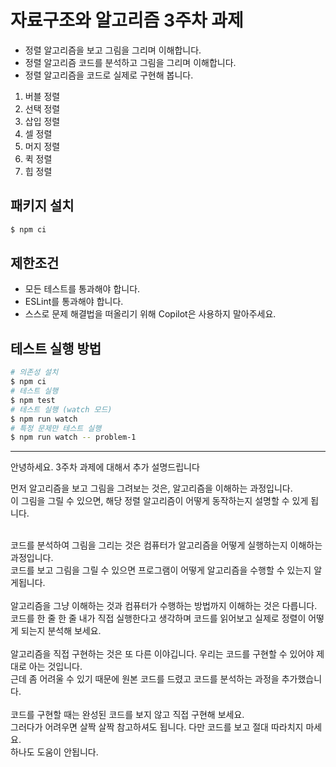 # 자료구조와 알고리즘 3주차 과제

- 정렬 알고리즘을 보고 그림을 그리며 이해합니다.
- 정렬 알고리즘 코드를 분석하고 그림을 그리며 이해합니다.
- 정렬 알고리즘을 코드로 실제로 구현해 봅니다.

1. 버블 정렬
2. 선택 정렬
3. 삽입 정렬
4. 셀 정렬
5. 머지 정렬
6. 퀵 정렬
7. 힙 정렬

## 패키지 설치

```bash
$ npm ci
```

## 제한조건

- 모든 테스트를 통과해야 합니다.
- ESLint를 통과해야 합니다.
- 스스로 문제 해결법을 떠올리기 위해 Copilot은 사용하지 말아주세요.

## 테스트 실행 방법

```bash
# 의존성 설치
$ npm ci
# 테스트 실행
$ npm test
# 테스트 실행 (watch 모드)
$ npm run watch
# 특정 문제만 테스트 실행
$ npm run watch -- problem-1
```

---

안녕하세요. 3주차 과제에 대해서 추가 설명드립니다

먼저 알고리즘을 보고 그림을 그려보는 것은, 알고리즘을 이해하는 과정입니다. <br/>
이 그림을 그릴 수 있으면, 해당 정렬 알고리즘이 어떻게 동작하는지 설명할 수 있게 됩니다.<br/>
<br/>

코드를 분석하여 그림을 그리는 것은 컴퓨터가 알고리즘을 어떻게 실행하는지 이해하는 과정입니다.<br/>
코드를 보고 그림을 그릴 수 있으면 프로그램이 어떻게 알고리즘을 수행할 수 있는지 알게됩니다. <br/>
<br/>
알고리즘을 그냥 이해하는 것과 컴퓨터가 수행하는 방법까지 이해하는 것은 다릅니다. <br/>
코드를 한 줄 한 줄 내가 직접 실행한다고 생각하며 코드를 읽어보고 실제로 정렬이 어떻게 되는지 분석해 보세요.
<br/>
<br/>
알고리즘을 직접 구현하는 것은 또 다른 이야깁니다. 우리는 코드를 구현할 수 있어야 제대로 아는 것입니다. <br/>근데 좀 어려울 수 있기 때문에 원본 코드를 드렸고 코드를 분석하는 과정을 추가했습니다.<br/>
<br/>
코드를 구현할 때는 완성된 코드를 보지 않고 직접 구현해 보세요. <br/>
그러다가 어려우면 살짝 살짝 참고하셔도 됩니다. 다만 코드를 보고 절대 따라치지 마세요.<br/> 하나도 도움이 안됩니다.
